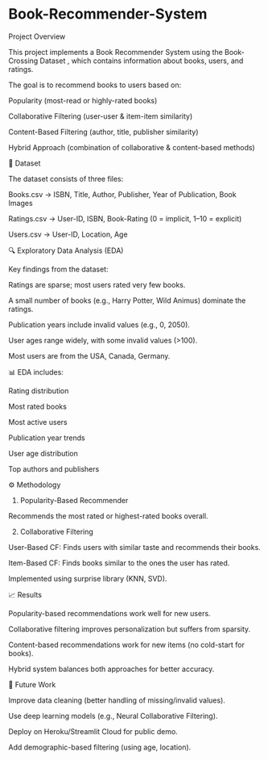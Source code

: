 # Book-Recommender-System

Project Overview

This project implements a Book Recommender System using the Book-Crossing Dataset
, which contains information about books, users, and ratings.

The goal is to recommend books to users based on:

Popularity (most-read or highly-rated books)

Collaborative Filtering (user-user & item-item similarity)

Content-Based Filtering (author, title, publisher similarity)

Hybrid Approach (combination of collaborative & content-based methods)

📂 Dataset

The dataset consists of three files:

Books.csv → ISBN, Title, Author, Publisher, Year of Publication, Book Images

Ratings.csv → User-ID, ISBN, Book-Rating (0 = implicit, 1–10 = explicit)

Users.csv → User-ID, Location, Age

🔍 Exploratory Data Analysis (EDA)

Key findings from the dataset:

Ratings are sparse; most users rated very few books.

A small number of books (e.g., Harry Potter, Wild Animus) dominate the ratings.

Publication years include invalid values (e.g., 0, 2050).

User ages range widely, with some invalid values (>100).

Most users are from the USA, Canada, Germany.

📊 EDA includes:

Rating distribution

Most rated books

Most active users

Publication year trends

User age distribution

Top authors and publishers

⚙️ Methodology
1. Popularity-Based Recommender

Recommends the most rated or highest-rated books overall.

2. Collaborative Filtering

User-Based CF: Finds users with similar taste and recommends their books.

Item-Based CF: Finds books similar to the ones the user has rated.

Implemented using surprise library (KNN, SVD).

📈 Results

Popularity-based recommendations work well for new users.

Collaborative filtering improves personalization but suffers from sparsity.

Content-based recommendations work for new items (no cold-start for books).

Hybrid system balances both approaches for better accuracy.

📌 Future Work

Improve data cleaning (better handling of missing/invalid values).

Use deep learning models (e.g., Neural Collaborative Filtering).

Deploy on Heroku/Streamlit Cloud for public demo.

Add demographic-based filtering (using age, location).
